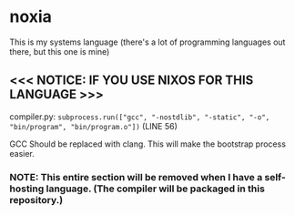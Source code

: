 # noxia
This is my systems language (there's a lot of programming languages out there, but this one is mine)

##  <<< NOTICE: IF YOU USE NIXOS FOR THIS LANGUAGE >>>
compiler.py:
`subprocess.run(["gcc", "-nostdlib", "-static", "-o", "bin/program", "bin/program.o"])` (LINE 56)

GCC Should be replaced with clang. This will make the bootstrap process easier.
### NOTE: This entire section will be removed when I have a self-hosting language. (The compiler will be packaged in this repository.)
